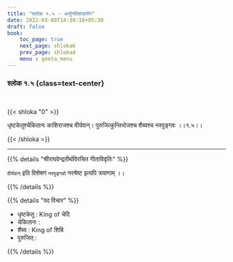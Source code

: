 ```yaml
---
title: "श्लोक १.५ - अर्जुनविशादयोग"
date: 2022-03-08T14:39:18+05:30
draft: false
book:
    toc_page: true
    next_page: shloka6
    prev_page: shloka4
    menu : geeta_menu
---
```



### श्लोक १.५ {class=text-center}

<br/>

{{< shloka  "0"  >}}

धृष्टकेतुश्चेकितानः काशिराजश्च वीर्यवान्। 
पुरुजित्कुन्तिभोजश्च शैब्यश्च नरपुङ्गवः ।।१.५।।

{{< /shloka >}}


---

{{% details "श्रीराघवेन्द्रतीर्थविरचित गीताविवृतिः" %}}

`वीर्यवान्` इति विशेषणं `नरपुङ्गवो` नरश्रेष्ट इत्यपि त्रयाणाम् ।। 

{{% /details %}}

{{% details "पद विचार" %}}

- धृष्टकेतु : King of चेदि
- चेकितानः :
- शैब्य : King of शिबि
- पुरुजित् :

{{% /details %}}

